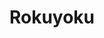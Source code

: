 --- 
title: "Rokuyoku"
publishdate: "2019-1-28T16:48:46+02:00"
src: "https://365manga.net/manga/rokuyoku"
image: "https://data.365manga.net/images/thumbnails/30717-rokuyoku.jpg"
description: " Yoshika and Yukina are best friends at school. Yukina is both physically beautiful and possesses a kind and gentle personality that charms everyone who knows her, including her wonderful boyfriend. Yoshika is less traditionally beautiful and has a less alluringly feminine personality. In addition, she desperately likes Yukina's boyfriend. While Yoshika does care for her friend, she is also deeply envious of her. One day, a demon in…"
---